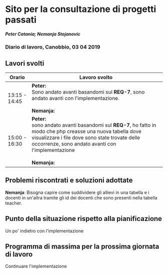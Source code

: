 # Sito per la consultazione di progetti passati  
##### Peter Catania; Nemanja Stojanovic
### Diario di lavoro, Canobbio, 03 04 2019

## Lavori svolti


|Orario        |Lavoro svolto                 |
|--------------|------------------------------|
| 13:15 - 14:45 | **Peter:**<br> Sono andato avanti basandomi sul **REQ-7**, sono andato avanti con l'implementazione. <br><br>**Nemanja:**<br> |
| 15:00 - 16:30 | **Peter:**<br> sono andato avanti basandomi sul **REQ-7**, ho fatto in modo che php creasse una nuova tabella dove visualizzare i file dove sono state trovate delle occorrenze, sono andato avanti con l'implementazione<br><br>**Nemanja:**<br>  |


##  Problemi riscontrati e soluzioni adottate
**Nemanja**: Bisogna capire come suddividere gli allievi in una tabella e i docenti in un'altra tramite gli id dei docenti che sono presenti nella tabella teacher.


##  Punto della situazione rispetto alla pianificazione
Un po' indietro con l'implementazione

## Programma di massima per la prossima giornata di lavoro
Continuare l'implementazione
